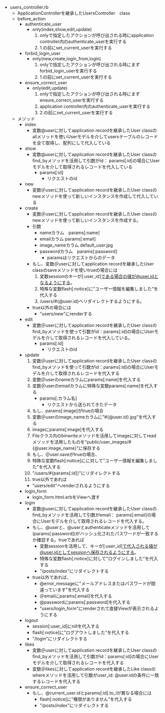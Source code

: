 - users_controller.rb
  - ApplicationControllerを継承したUsersController　class
  - before_action
    - authenticate_user
      - only(index,show,edit,update)
        1. onlyで指定したアクションが呼び出される時にapplication controller内のauthenticate_userを実行する
        2. 1.の前にset_current_userを実行する
    - forbid_login_user
      - only(new,create,login_from,login)
        1. onlyで指定したアクションが呼び出される時にまずforbid_login_userを実行する
        2. 1.の前にset_current_userを実行する
    - ensure_correct_user
      - only(edit,update)
        1. onlyで指定したアクションが呼び出される時にまずensure_correct_userを実行する
        2. application controller内のauthenticate_userを実行する
        3. 2.の前にset_current_userを実行する
  - メソッド
    - index
      - 変数@userに対してapplication recordを継承したUser classのallメソッドを使いUserモデルを介してusersテーブルのレコードを全て取得し、配列にして代入している
    - show
      - 変数@userに対してapplication recordを継承したUser classのfind_byメソッドを活用して引数がid： params[:id]の場合にUserモデルを介して取得されるレコードを代入している
        - params[:id]
          - リクエストのid
    - new
      - 変数＠userに対してapplication recordを継承したUser classのnewメソッドを使って新しいインスタンスを作成して代入している
    - create
      - 変数＠userに対してapplication recordを継承したUser classのnewメソッドを使って新しいインスタンスを作成する。
      - 引数
        - nameカラム　params[:name]
        - emailカラム params[:email]
        - image_nameカラム default_user.jpg
        - passwordカラム　params[:password]
          - paramsはリクエストからのデータ
      - もし、変数＠userに対してapplication recordを継承したUser classのsaveメソッドを使いtrueの場合には
        1. 変数sessionのキーが[:user_id]である場合の値が@user.idとなるようにする。
        2. 特殊な変数flash[:notice]に"ユーザー情報を編集しました"を代入する
        3. /users/#{@user.id}へリダイレクトするようにする。
      - true以外の場合には
        - "users/new"にrenderする
    - edit
      - 変数＠userに対してapplication recordを継承したUser classの find_byメソッドを使って引数がid：params[:id]の場合にUserモデルを介して取得されるレコードを代入している。
        - params[:id]
          - リクエストのid
    - update
      1. 変数＠userに対してapplication recordを継承したUser classの find_byメソッドを使って引数がid：params[:id]の場合にUserモデルを介して取得されるレコードを代入する
      2. 変数＠userのnameカラムにparams[:name]を代入する
      3. 変数＠userのemailカラムに特殊な変数params[:name]を代入する
         - params[:カラム名]
           - リクエストから送られてきたデータ 
      4. もし、params[:image]がtrueの場合
        1. 変数＠userのimage_nameカラムに"#{@user.id}.jpg"を代入する
        2. imageにparams[:image]を代入する
        3. Fileクラス内のbinwriteメソッドを活用してimageに対してreadメソッドを活用したものを"public/user_images/#{@user.image_name}"に保存する
      5. もし、＠user.saveがtrueの場合、
        1. 特殊な変数flash[:notice]にに対して"ユーザー情報を編集しました"を代入する
        2. "/users/#{params[:id]}"にリダイレクトする
      6. true以外であれば
        - "users/edit"へrenderされるようにする
    - login_form
      - login_form.html.erbをViewへ渡す
    - login
      - 変数@userに対してapplication recordを継承したUser classの find_byメソッドを活用して引数がemail： params[:email]の場合にUserモデルを介して取得されるレコードを代入する。
      - もし、@userと、@userとauthenticateメソッドを活用して(params[:password])がハッシュ化されたパスワードが一致するか確認する。trueであれば
        - 変数sessionを活用して、キーが[:user_id]で代入される値が@user.idとしてsessionへ保存されるようにする。
        - 特殊な変数flash[:notice]に対して"ログインしました"を代入する
        - "/posts/index"にリダイレクトする
      - true以外であれば、
        - @error_messageに"メールアドレスまたはパスワードが間違っています"を代入する
        - ＠emailにparams[:email]を代入する
        - @passwordにparams[:password]を代入する
        - "users/login_form"にrenderされて直接Viewが表示されるようにする
    - logout
      - session[:user_id]にnillを代入する
      - flash[:notice]に"ログアウトしました"を代入する
      - "/login"にリダイレクトする
    - likes
      - 変数＠userに対してapplication recordを継承したUser classのfind_byメソッドを活用して引数がid：params[:id]の場合にUserモデルを介して取得されるレコードを代入する
      - 変数＠likesに対してapplication recordを継承したLike classのwhereメソッドを活用して引数がuser_id: @user.idの条件に一致するレコードを代入する
    - ensure_correct_user
      - もし、@current_user.idとparams[:id].to_iが異なる場合には
        - flash[:notice]に"権限がありません"を代入する
        - "/posts/index"にリダイレクトする